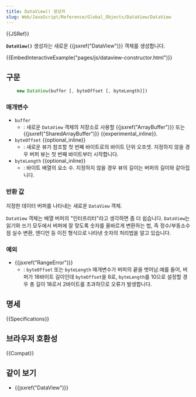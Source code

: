```yaml
---
title: DataView() 생성자
slug: Web/JavaScript/Reference/Global_Objects/DataView/DataView
---
```

{{JSRef}}

**`DataView()`** 생성자는 새로운 {{jsxref("DataView")}} 객체를 생성합니다.

{{EmbedInteractiveExample("pages/js/dataview-constructor.html")}}

## 구문

```js
    new DataView(buffer [, byteOffset [, byteLength]])
```

### 매개변수

- `buffer`
  - : 새로운 `DataView` 객체의 저장소로 사용할 {{jsxref("ArrayBuffer")}} 또는 {{jsxref("SharedArrayBuffer")}} {{experimental_inline}}.
- `byteOffset` {{optional_inline}}
  - : 새로운 뷰가 참조할 첫 번째 바이트로의 바이트 단위 오프셋. 지정하지 않을 경우 버퍼 뷰는 첫 번째 바이트부터 시작합니다.
- `byteLength` {{optional_inline}}
  - : 바이트 배열의 요소 수. 지정하지 않을 경우 뷰의 길이는 버퍼의 길이와 같아집니다.

### 반환 값

지정한 데이터 버퍼를 나타내는 새로운 `DataView` 객체.

`DataView` 객체는 배열 버퍼의 "인터프리터"라고 생각하면 좀 더 쉽습니다. `DataView`는 읽기와 쓰기 모두에서 버퍼에 잘 맞도록 숫자를 올바르게 변환하는 법, 즉 정수/부동소수점 실수 변환, 엔디언 등 이진 형식으로 나타낸 숫자의 처리법을 알고 있습니다.

### 예외

- {{jsxref("RangeError")}}
  - : `byteOffset` 또는 `byteLength` 매개변수가 버퍼의 끝을 벗어남.예를 들어, 버퍼가 16바이트 길이인데 `byteOffset`을 8로, `byteLength`를 10으로 설정할 경우 총 길이 18로서 2바이트를 초과하므로 오류가 발생합니다.

## 명세

{{Specifications}}

## 브라우저 호환성

{{Compat}}

## 같이 보기

- {{jsxref("DataView")}}
